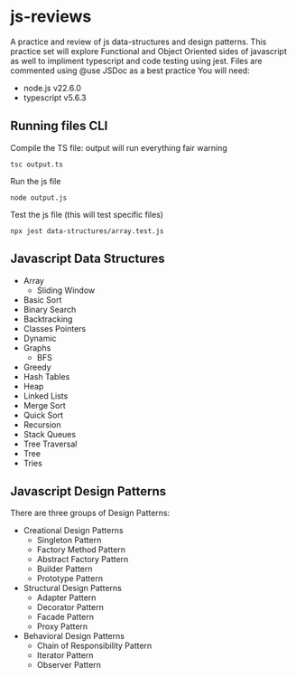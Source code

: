 # js-reviews
A practice and review of js data-structures and design patterns.
This practice set will explore Functional and Object Oriented sides of javascript as well to impliment typescript and code testing using jest.
Files are commented using @use JSDoc as a best practice
You will need: 
- node.js v22.6.0
- typescript v5.6.3

## Running files CLI
Compile the TS file: output will run everything fair warning
```
tsc output.ts
```
Run the js file
```
node output.js
```
Test the js file (this will test specific files)
```
npx jest data-structures/array.test.js
```

## Javascript Data Structures
- Array
   - Sliding Window
- Basic Sort
- Binary Search
- Backtracking
- Classes Pointers
- Dynamic
- Graphs
   - BFS
- Greedy
- Hash Tables
- Heap
- Linked Lists
- Merge Sort
- Quick Sort
- Recursion
- Stack Queues
- Tree Traversal
- Tree
- Tries

## Javascript Design Patterns
There are three groups of Design Patterns:
- Creational Design Patterns
   - Singleton Pattern
   - Factory Method Pattern
   - Abstract Factory Pattern
   - Builder Pattern
   - Prototype Pattern
- Structural Design Patterns
   - Adapter Pattern
   - Decorator Pattern
   - Facade Pattern
   - Proxy Pattern
- Behavioral Design Patterns
   - Chain of Responsibility Pattern
   - Iterator Pattern
   - Observer Pattern